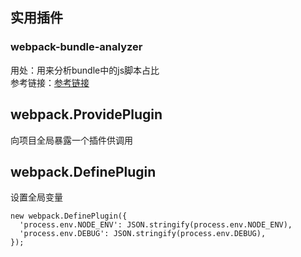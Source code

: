 ## 实用插件

### webpack-bundle-analyzer
用处：用来分析bundle中的js脚本占比<br>
参考链接：[参考链接](https://www.jianshu.com/p/0c05faee0975)

## webpack.ProvidePlugin
向项目全局暴露一个插件供调用

## webpack.DefinePlugin
设置全局变量
```
new webpack.DefinePlugin({
  'process.env.NODE_ENV': JSON.stringify(process.env.NODE_ENV),
  'process.env.DEBUG': JSON.stringify(process.env.DEBUG),
});

```